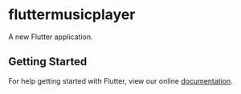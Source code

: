 # fluttermusicplayer

A new Flutter application.

## Getting Started

For help getting started with Flutter, view our online
[documentation](https://flutter.io/).
